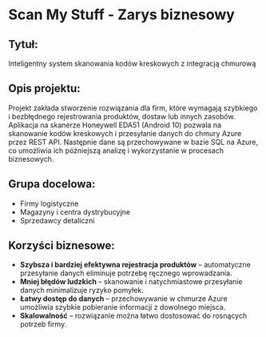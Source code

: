 # Scan My Stuff - Zarys biznesowy
## Tytuł:
Inteligentny system skanowania kodów kreskowych z integracją chmurową

## Opis projektu:
Projekt zakłada stworzenie rozwiązania dla firm, które wymagają szybkiego i bezbłędnego rejestrowania produktów, dostaw lub innych zasobów. Aplikacja na skanerze Honeywell EDA51 (Android 10) pozwala na skanowanie kodów kreskowych i przesyłanie danych do chmury Azure przez REST API. Następnie dane są przechowywane w bazie SQL na Azure, co umożliwia ich późniejszą analizę i wykorzystanie w procesach biznesowych.

## Grupa docelowa:
-	Firmy logistyczne
-	Magazyny i centra dystrybucyjne
-	Sprzedawcy detaliczni

## Korzyści biznesowe:
-	**Szybsza i bardziej efektywna rejestracja produktów** – automatyczne przesyłanie danych eliminuje potrzebę ręcznego wprowadzania.
-	**Mniej błędów ludzkich** – skanowanie i natychmiastowe przesyłanie danych minimalizuje ryzyko pomyłek.
-	**Łatwy dostęp do danych** – przechowywanie w chmurze Azure umożliwia szybkie pobieranie informacji z dowolnego miejsca.
-	**Skalowalność** – rozwiązanie można łatwo dostosować do rosnących potrzeb firmy.
